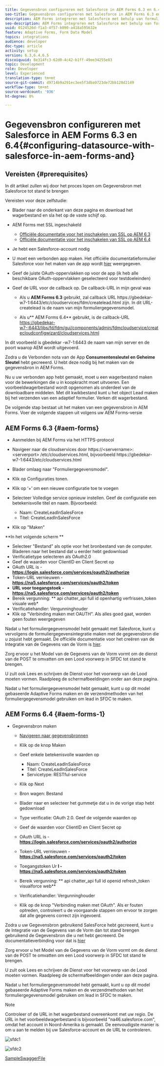 ```yaml
---
title: Gegevensbron configureren met Salesforce in AEM Forms 6.3 en 6.4
seo-title: Gegevensbron configureren met Salesforce in AEM Forms 6.3 en 6.4
description: AEM Forms integreren met Salesforce met behulp van formuliergegevensmodel
seo-description: AEM Forms integreren met Salesforce met behulp van formuliergegevensmodel
uuid: 0124526d-f1a3-4f57-b090-a418a595632e
feature: Adaptive Forms, Form Data Model
topics: integrations
audience: developer
doc-type: article
activity: setup
version: 6.3,6.4,6.5
discoiquuid: 8e314fc3-62d0-4c42-b1ff-49ee34255e83
topic: Development
role: Developer
level: Experienced
translation-type: tm+mt
source-git-commit: d9714b9a291ec3ee5f3dba9723de72bb120d2149
workflow-type: tm+mt
source-wordcount: '936'
ht-degree: 0%

---
```



# Gegevensbron configureren met Salesforce in AEM Forms 6.3 en 6.4{#configuring-datasource-with-salesforce-in-aem-forms-and}

## Vereisten {#prerequisites}

In dit artikel zullen wij door het proces lopen om Gegevensbron met Salesforce tot stand te brengen

Vereisten voor deze zelfstudie:

* Blader naar de onderkant van deze pagina en download het wagerbestand en sla het op de vaste schijf op.
* AEM Forms met SSL ingeschakeld

   * [Officiële documentatie voor het inschakelen van SSL op AEM 6.3](https://helpx.adobe.com/experience-manager/6-3/sites/administering/using/ssl-by-default.html)
   * [Officiële documentatie voor het inschakelen van SSL op AEM 6.4](https://helpx.adobe.com/experience-manager/6-4/sites/administering/using/ssl-by-default.html)

* Je hebt een Salesforce-account nodig
* U moet een verbonden app maken. Het officiële documentatieformulier Salesforce voor het maken van de app wordt [hier](https://help.salesforce.com/articleView?id=connected_app_create.htm&amp;type=0) weergegeven.
* Geef de juiste OAuth-oppervlakken op voor de app (ik heb alle beschikbare OAuth-oppervlakken geselecteerd voor testdoeleinden)
* Geef de URL voor de callback op. De callback-URL in mijn geval was

   * Als u **AEM Forms 6.3** gebruikt, zal callback URL https://gbedekar-w7-1:6443/etc/cloudservices/fdm/createlead.html zijn. In dit URL-createlead is de naam van mijn formuliergegevensmodel.

   * Als u** AEM Forms 6.4** gebruikt, is de callback-URL [https://gbedekar-w7-:6443/libs/fd/fdm/gui/components/admin/fdmcloudservice/createcloudconfigwizard/cloudservices.html](https://gbedekar-w7-1:6443/libs/fd/fdm/gui/components/admin/fdmcloudservice/createcloudconfigwizard/cloudservices.html)

In dit voorbeeld is gbedekar -w7-1:6443 de naam van mijn server en de poort waarop AEM wordt uitgevoerd.

Zodra u de Verbonden nota van de App **Consumentensleutel en Geheime Sleutel** hebt gecreeerd. U hebt deze nodig bij het maken van de gegevensbron in AEM Forms.

Nu u uw verbonden app hebt gemaakt, moet u een wagerbestand maken voor de bewerkingen die u in koopkracht moet uitvoeren. Een voorbeeldwagerbestand wordt opgenomen als onderdeel van de downloadbare middelen. Met dit kwikbestand kunt u het object Lead maken bij het verzenden van een adaptief formulier. Verken dit wagerbestand.

De volgende stap bestaat uit het maken van een gegevensbron in AEM Forms. Voer de volgende stappen uit volgens uw AEM Forms-versie

## AEM Forms 6.3 {#aem-forms}

* Aanmelden bij AEM Forms via het HTTPS-protocol
* Navigeer naar de cloudservices door https://&lt;servername>:&lt;serverport> /etc/cloudservices.html, bijvoorbeeld https://gbedekar-w7-1:6443/etc/cloudservices.html
* Blader omlaag naar &quot;Formuliergegevensmodel&quot;.
* Klik op Configuraties tonen.
* Klik op ‘+’ om een nieuwe configuratie toe te voegen
* Selecteer Volledige service opnieuw instellen. Geef de configuratie een betekenisvolle titel en naam. Bijvoorbeeld:

   * Naam: CreateLeadInSalesForce
   * Titel: CreateLeadInSalesForce

* Klik op &quot;Maken&quot;

**In het volgende scherm **

* Selecteer &quot;Bestand&quot; als optie voor het bronbestand van de computer. Bladeren naar het bestand dat u eerder hebt gedownload
* Verificatietype selecteren als OAuth2.0
* Geef de waarden voor ClientID en Client Secret op
* OAuth URL is - **https://login.salesforce.com/services/oauth2/authorize**
* Token-URL vernieuwen - **https://na5.salesforce.com/services/oauth2/token**
* **URL voor toegangstoek - https://na5.salesforce.com/services/oauth2/token**
* Bereik vergunning: ** api   chatter_api full id   openhartig   verfrissen_token visuale web*
* Verificatiehandler: Vergunninghouder
* Klik op &quot;Verbinding maken met OAUTH&quot;. Als alles goed gaat, worden geen fouten weergegeven

Nadat u het formuliergegevensmodel hebt gemaakt met Salesforce, kunt u vervolgens de formuliergegevensintegratie maken met de gegevensbron die u zojuist hebt gemaakt. De officiële documentatie voor het creëren van de Integratie van de Gegevens van de Vorm is [hier](https://helpx.adobe.com/aem-forms/6-3/data-integration.html).

Zorg ervoor u het Model van de Gegevens van de Vorm vormt om de dienst van de POST te omvatten om een Lood voorwerp in SFDC tot stand te brengen.

U zult ook Lees en schrijven de Dienst voor het voorwerp van de Lood moeten vormen. Raadpleeg de schermafbeeldingen onder aan deze pagina.

Nadat u het formuliergegevensmodel hebt gemaakt, kunt u op dit model gebaseerde Adaptive Forms maken en de verzendmethoden van het formuliergegevensmodel gebruiken om lead in SFDC te maken.

## AEM Forms 6.4 {#aem-forms-1}

* Gegevensbron maken

   * [Navigeren naar gegevensbronnen](http://localhost:4502/libs/fd/fdm/gui/components/admin/fdmcloudservice/fdm.html/conf/global)

   * Klik op de knop Maken
   * Geef enkele betekenisvolle waarden op

      * Naam: CreateLeadInSalesForce
      * Titel: CreateLeadInSalesForce
      * Servicetype: RESTful-service
   * Klik op Next
   * Bron wagen: Bestand
   * Blader naar en selecteer het gummetje dat u in de vorige stap hebt gedownload
   * Type verificatie: OAuth 2.0. Geef de volgende waarden op
   * Geef de waarden voor ClientID en Client Secret op
   * OAuth URL is - **https://login.salesforce.com/services/oauth2/authorize**
   * Token-URL vernieuwen - **https://na5.salesforce.com/services/oauth2/token**
   * Toegangstoken Ur **l - https://na5.salesforce.com/services/oauth2/token**
   * Bereik vergunning: ** api chatter_api full id openid refresh_token visualforce web**
   * Verificatiehandler: Vergunninghouder
   * Klik op de knop &quot;Verbinding maken met OAuth&quot;. Als er fouten optreden, controleert u de voorgaande stappen om ervoor te zorgen dat alle gegevens correct zijn ingevoerd.


Zodra u uw Gegevensbron gebruikend SalesForce hebt gecreeerd, kunt u de Integratie van de Gegevens van de Vorm dan tot stand brengen gebruikend de Gegevensbron die u net hebt gecreeerd. De documentatieverbinding voor dat is [hier](https://helpx.adobe.com/experience-manager/6-4/forms/using/create-form-data-models.html)

Zorg ervoor u het Model van de Gegevens van de Vorm vormt om de dienst van de POST te omvatten om een Lood voorwerp in SFDC tot stand te brengen.

U zult ook Lees en schrijven de Dienst voor het voorwerp van de Lood moeten vormen. Raadpleeg de schermafbeeldingen onder aan deze pagina.

Nadat u het formuliergegevensmodel hebt gemaakt, kunt u op dit model gebaseerde Adaptive Forms maken en de verzendmethoden van het formuliergegevensmodel gebruiken om lead in SFDC te maken.

>[!NOTE]
>
>Controleer of de URL in het wagerbestand overeenkomt met uw regio. De URL in het voorbeeldwagerbestand is bijvoorbeeld &quot;na46.salesforce.com&quot;, omdat het account in Noord-Amerika is gemaakt. De eenvoudigste manier is om u aan te melden bij uw Salesforce-account en de URL te controleren.

![sfdc1](assets/sfdc1.gif)

![sfdc2](assets/sfdc2.png)

[SampleSwaggerFile](assets/swagger-sales-force-lead.json)
